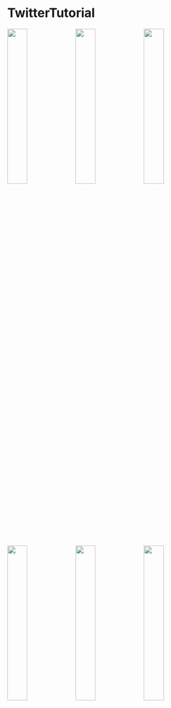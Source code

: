 # TwitterTutorial


<p float="left">

<img src="https://user-images.githubusercontent.com/92182846/205647500-2dc58313-2f5a-48a2-b5d1-09b12ed0d89e.png" width=30% height=30%>

<img src="https://user-images.githubusercontent.com/92182846/205646932-1a14d203-1936-416e-b322-d7591be66a60.png" width=30% height=30%>

<img src="https://user-images.githubusercontent.com/92182846/205646972-af08ff6c-dc55-476b-bf29-193ea842f5ee.png" width=30% height=30%>

<img src="https://user-images.githubusercontent.com/92182846/205646980-5189af57-6db7-465f-9801-062377006f61.png" width=30% height=30%>

<img src="https://user-images.githubusercontent.com/92182846/205646993-3f377396-7d2c-44b5-accf-5f9b37d43526.png" width=30% height=30%>

<img src="https://user-images.githubusercontent.com/92182846/205647516-0ae3d66f-b63e-4d60-9abe-fb4983b99248.png" width=30% height=30%>

</p>


